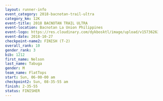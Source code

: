 ```yaml
---
layout: runner-info 
event_category: 2018-bacnotan-trail-ultra 
category_km: 12K 
event-title: 2018 BACNOTAN TRAIL ULTRA 
event-location: Bacnotan La Union Philippines 
event-logo: https://res.cloudinary.com/dykbosktl/image/upload/v1573626331/Logo/lOGO_sclsdl.png 
event-date: 2018-10-27 
checkpoint-name2: FINISH (T-2) 
overall_rank: 10
gender_rank: 3
bib: 1212
first_name: Nelson
last_name: Tabuga
gender: M
team_name: FlatTops
start: Sun, 06-00-00 am
checkpoint2: Sun, 08-35-55 am
finish: 2-35-55
status: FINISHER
---
```


